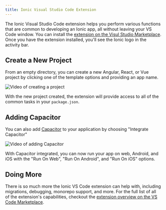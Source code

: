 ```yaml
---
title: Ionic Visual Studio Code Extension
---
```


<head>
  <title>Using the Ionic Visual Studio Code Extension</title>
  <meta
    name="description"
    content="The Ionic Visual Studio Code extension helps you perform various functions that are common to developing an Ionic app"
  />
</head>

The Ionic Visual Studio Code extension helps you perform various functions that are common to developing an Ionic app, all without leaving your VS Code window. You can install the [extension on the Visul Studio Marketplace](https://marketplace.visualstudio.com/items?itemName=ionic.ionic). Once you have the extension installed, you'll see the Ionic logo in the activity bar.

## Create a New Project

From an empty directory, you can create a new Angular, React, or Vue project by clicking one of the template options and providing an app name.

<img
  src="https://user-images.githubusercontent.com/84595830/159510276-6766a5b8-132d-4284-a3fa-cd6374d64891.gif"
  alt="Video of creating a project"
/>

With the new project created, the extension will provide access to all of the common tasks in your `package.json`.

## Adding Capacitor

You can also add [Capacitor](https://capacitorjs.com/) to your application by choosing "Integrate Capacitor"

<img
  src="https://user-images.githubusercontent.com/84595830/159510570-b5a151bb-2e17-42c8-8cab-bffbaa849576.gif"
  alt="Video of adding Capacitor"
/>

With Capacitor integrated, you can now run your app on web, Android, and iOS with the "Run On Web", "Run On Android", and "Run On iOS" options.

## Doing More

There is so much more the Ionic VS Code extension can help with, including migrations, debugging, monorepo support, and more. For the full list of all of the extension's capabilities, checkout the [extension overview on the VS Code Marketplace](https://marketplace.visualstudio.com/items?itemName=ionic.ionic).

